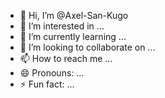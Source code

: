 - 👋 Hi, I’m @Axel-San-Kugo
- 👀 I’m interested in ...
- 🌱 I’m currently learning ...
- 💞️ I’m looking to collaborate on ...
- 📫 How to reach me ...
- 😄 Pronouns: ...
- ⚡ Fun fact: ...

<!---
Axel-San-Kugo/Axel-San-Kugo is a ✨ special ✨ repository because its `README.md` (this file) appears on your GitHub profile.
You can click the Preview link to take a look at your changes.
--->
